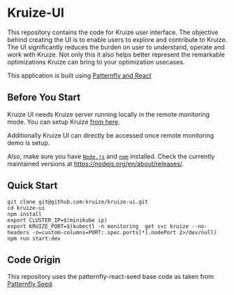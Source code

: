 # Kruize-UI

This repository contains the code for Kruize user interface. The objective behind creating the UI is to enable users to explore and contribute to Kruize. The UI significantly reduces the burden on user to understand, operate and work with Kruize. Not only this it also helps better represent the remarkable optimizations Kruize can bring to your optimization usecases.

This application is built using [Patternfly and React](https://www.patternfly.org/v4/get-started/developers)

## Before You Start

Kruize UI needs Kruize server running locally in the remote monitoring mode. You can setup Kruize [from here](https://github.com/kruize/kruize-demos/tree/main/remote_monitoring_demo). 

Additionally Kruize UI can directly be accessed once remote monitoring demo is setup.

Also, make sure you have [`Node.js`](https://nodejs.org/en/) and [`npm`](https://www.npmjs.com/) installed. Check the currently maintained versions at https://nodejs.org/en/about/releases/.

## Quick Start

```
git clone git@github.com:kruize/kruize-ui.git
cd kruize-ui
npm install
export CLUSTER_IP=$(minikube ip) 
export KRUIZE_PORT=$(kubectl -n monitoring  get svc kruize --no-headers -o=custom-columns=PORT:.spec.ports[*].nodePort 2>/dev/null)
npm run start:dev
```

## Code Origin

This repository uses the patternfly-react-seed base code as taken from [Patternfly Seed](https://github.com/patternfly/patternfly-react-seed).
